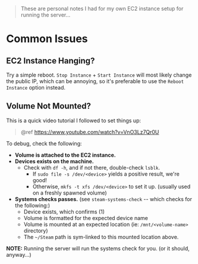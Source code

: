 > These are personal notes I had for my own EC2 instance setup for running the server...

# Common Issues

## EC2 Instance Hanging?

Try a simple reboot. `Stop Instance` + `Start Instance` will most likely change the public IP, which can be annoying, so it's preferable to use the `Reboot Instance` option instead.

## Volume Not Mounted?

This is a quick video tutorial I followed to set things up:
> @ref https://www.youtube.com/watch?v=VnO3Lz7Qr0U

To debug, check the following:

- **Volume is attached to the EC2 instance.**
- **Devices exists on the machine.**
  - Check with `df -h`, and if not there, double-check `lsblk`.
    - If `sudo file -s /dev/<device>` yields a positive result, we're good!
    - Otherwise, `mkfs -t xfs /dev/<device>` to set it up. (usually used on a freshly spawned volume)
- **Systems checks passes.** (see `steam-systems-check` -- which checks for the following:)
  - Device exists, which confirms (1)
  - Volume is formatted for the expected device name
  - Volume is mounted at an expected location (ie: `/mnt/<volume-name>` directory)
  - The `~/Steam` path is sym-linked to this mounted location above.

**NOTE:** Running the server will run the systems check for you. (or it should, anyway...)
